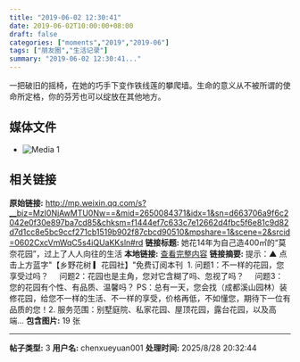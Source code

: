 ```yaml
---
title: "2019-06-02 12:30:41"
date: 2019-06-02T10:00:00+08:00
draft: false
categories: ["moments","2019","2019-06"]
tags: ["朋友圈","生活记录"]
summary: "2019-06-02 12:30:41..."
---
```


一把破旧的摇椅，在她的巧手下变作铁线莲的攀爬墙。生命的意义从不被所谓的使命所定格，你的芬芳也可以绽放在其他地方。

## 媒体文件

- ![Media 1](/Moments/photos/2019-06-02/201906021230410.jpg)

## 相关链接

**原始链接:** http://mp.weixin.qq.com/s?__biz=MzI0NjAwMTU0Nw==&mid=2650084371&idx=1&sn=d663706a9f6c2042e0f30e897ba7cd85&chksm=f1444ef7c633c7e12662d4fbc5f6e81c9d82d7d1cc8e5bc9ccf271cb1519b902f87cbcd90510&mpshare=1&scene=2&srcid=0602CxcVmWqC5s4iQUaKKsln#rd
**链接标题:** 她花14年为自己造400㎡的“莫奈花园”，过上了人人向往的生活
**本地链接:** [查看完整内容](/link_content/2019/06/2019-06-02/link_content/)
**链接摘要:** 提示：▲ 点击上方蓝字"【乡野花树 ▎花园社】"免费订阅本刊  1. 问题1：不一样的花园，您享受过吗？     问题2：花园也是主角，您对它含糊了吗、忽视了吗？     问题3：您的花园有个性、有品质、温馨吗？ PS：总有一天，您会找（成都溪山园林）装修花园，给您不一样的生活、不一样的享受，价格再低，不如懂您，期待下一位有品质的您！2. 服务范围：别墅庭院、私家花园、屋顶花园，露台花园，以及高端...
**包含图片:** 19 张

---

**帖子类型:** 3
**用户名:** chenxueyuan001
**处理时间:** 2025/8/28 20:32:44